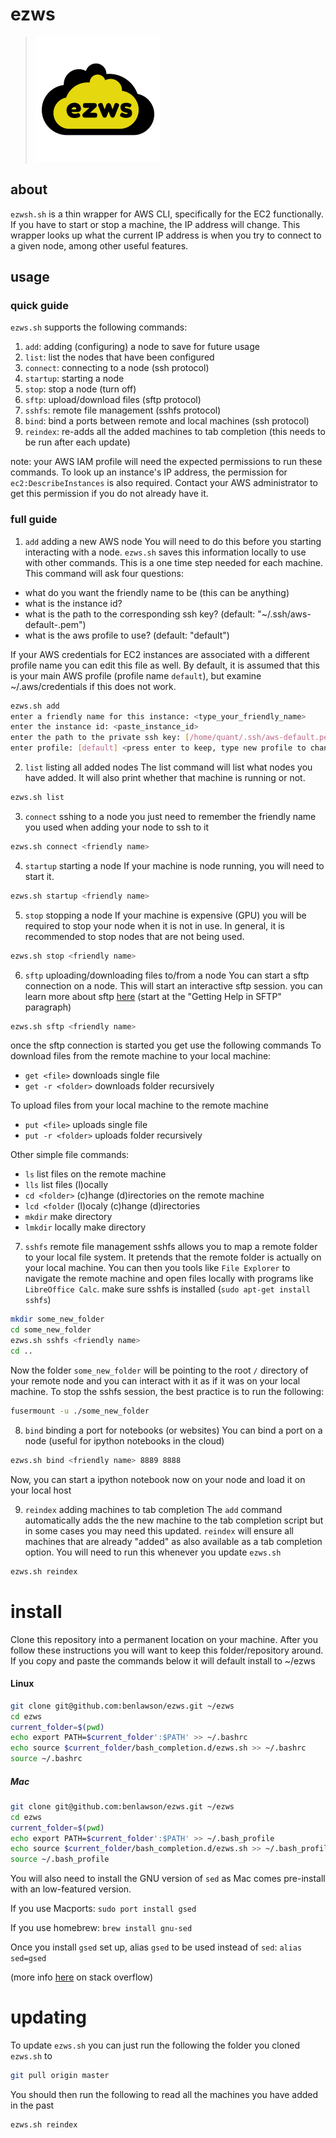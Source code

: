 # ezws
> ![ezws](./image.png)

## about
`ezwsh.sh` is a thin wrapper for AWS CLI, specifically for the EC2 functionally. If you have to start or stop a machine, the IP address will change. This wrapper looks up what the current IP address is when you try to connect to a given node, among other useful features. 

## usage

### quick guide
`ezws.sh` supports the following commands:
1. `add`: adding (configuring) a node to save for future usage
1. `list`: list the nodes that have been configured
1. `connect`: connecting to a node (ssh protocol)
1. `startup`: starting a node 
1. `stop`: stop a node (turn off)
1. `sftp`: upload/download files (sftp protocol)
1. `sshfs`: remote file management (sshfs protocol)
1. `bind`: bind a ports between remote and local machines (ssh protocol)
1. `reindex`: re-adds all the added machines to tab completion (this needs to be run after each update)

note: your AWS IAM profile will need the expected permissions to run these commands. To look up an instance's IP address, the permission for `ec2:DescribeInstances` is also required. Contact your AWS administrator to get this permission if you do not already have it. 

### full guide
1. `add` adding a new AWS node
You will need to do this before you starting interacting with a node. `ezws.sh` saves this information locally to use with other commands. 
This is a one time step needed for each machine. This command will ask four questions: 
- what do you want the friendly name to be (this can be anything)
- what is the instance id?
- what is the path to the corresponding ssh key? (default: "~/.ssh/aws-default-<usename>.pem")
- what is the aws profile to use? (default: "default")

If your AWS credentials for EC2 instances are associated with a different profile name you can edit this file 
as well. By default, it is assumed that this is your main AWS profile (profile name `default`), but examine ~/.aws/credentials if this does not work.


```bash
ezws.sh add
enter a friendly name for this instance: <type_your_friendly_name>
enter the instance id: <paste_instance_id>
enter the path to the private ssh key: [/home/quant/.ssh/aws-default.pem] <press enter to keep, type new path to change>
enter profile: [default] <press enter to keep, type new profile to change>
```
2. `list` listing all added nodes
The list command will list what nodes you have added. It will also print whether that machine is running or not.
```bash
ezws.sh list
```

3. `connect` sshing to a node
you just need to remember the friendly name you used when adding your node to ssh to it
```bash
ezws.sh connect <friendly name>
```
4. `startup` starting a node
If your machine is node running, you will need to start it.
```bash
ezws.sh startup <friendly name>
```
5. `stop` stopping a node
If your machine is expensive (GPU) you will be required to stop your node when it is not in use. In general, it is recommended to stop nodes that are not being used.
```bash
ezws.sh stop <friendly name>
```
6. `sftp` uploading/downloading files to/from a node
You can start a sftp connection on a node. This will start an interactive sftp session. 
you can learn more about sftp [here](https://www.digitalocean.com/community/tutorials/how-to-use-sftp-to-securely-transfer-files-with-a-remote-server) (start at the "Getting Help in SFTP" paragraph)

```bash
ezws.sh sftp <friendly name>
```
once the sftp connection is started you get use the following commands
To download files from the remote machine to your local machine:
* `get <file>`  downloads single file
* `get -r <folder>`  downloads folder recursively

To upload files from your local machine to the remote machine
* `put <file>`  uploads single file
* `put -r <folder>` uploads folder recursively

Other simple file commands:
* `ls`   list files on the remote machine
* `lls`  list files (l)ocally
* `cd <folder>`  (c)hange (d)irectories on the remote machine
* `lcd <folder`  (l)ocaly (c)hange (d)irectories
* `mkdir`  make directory
* `lmkdir`  locally make directory

7. `sshfs` remote file management 
sshfs allows you to map a remote folder to your local file system. It pretends that the remote folder is actually on your local machine. You can then you tools like `File Explorer` to navigate the remote machine and open files locally with programs like `LibreOffice Calc`. 
make sure sshfs is installed (`sudo apt-get install sshfs`)
```bash
mkdir some_new_folder
cd some_new_folder
ezws.sh sshfs <friendly name>
cd ..
``` 
Now the folder `some_new_folder` will be pointing to the root `/` directory of your remote node and you can interact with it as if it was on your local machine. 
To stop the sshfs session, the best practice is to run the following:
```bash
fusermount -u ./some_new_folder
```
8. `bind` binding a port for notebooks (or websites)
You can bind a port on a node (useful for ipython notebooks in the cloud)
```bash
ezws.sh bind <friendly name> 8889 8888
```
Now, you can start a ipython notebook now on your node and load it on your local host

9. `reindex` adding machines to tab completion
The `add` command automatically adds the the new machine to the tab completion script but in some cases you may need this updated. `reindex` will ensure all machines that are already "added" as also available as a tab completion option. You will need to run this whenever you update `ezws.sh`
```bash
ezws.sh reindex
```


# install

Clone this repository into a permanent location on your machine. After you 
follow these instructions you will want to keep this folder/repository around. If you copy
and paste the commands below it will default install to ~/ezws

#### Linux
```bash
git clone git@github.com:benlawson/ezws.git ~/ezws
cd ezws
current_folder=$(pwd)
echo export PATH=$current_folder':$PATH' >> ~/.bashrc
echo source $current_folder/bash_completion.d/ezws.sh >> ~/.bashrc 
source ~/.bashrc
```
##### Mac 
```bash
git clone git@github.com:benlawson/ezws.git ~/ezws
cd ezws
current_folder=$(pwd)
echo export PATH=$current_folder':$PATH' >> ~/.bash_profile
echo source $current_folder/bash_completion.d/ezws.sh >> ~/.bash_profile
source ~/.bash_profile
```

You will also need to install the GNU version of `sed` as Mac comes pre-install with an low-featured version.

If you use Macports:
```sudo port install gsed```

If you use homebrew:
```brew install gnu-sed```

Once you install `gsed` set up, alias `gsed` to be used instead of `sed`:
```alias sed=gsed```

(more info [here](https://stackoverflow.com/a/41416710/3821344) on stack overflow)

# updating
To update `ezws.sh` you can just run the following the folder you cloned `ezws.sh` to
```bash
git pull origin master
```
You should then run the following to read all the machines you have added in the past
```bash
ezws.sh reindex
```
